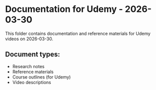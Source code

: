 # Documentation for Udemy - 2026-03-30

This folder contains documentation and reference materials for Udemy videos on 2026-03-30.

## Document types:
- Research notes
- Reference materials
- Course outlines (for Udemy)
- Video descriptions
